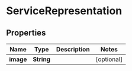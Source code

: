
# ServiceRepresentation

## Properties
Name | Type | Description | Notes
------------ | ------------- | ------------- | -------------
**image** | **String** |  |  [optional]



